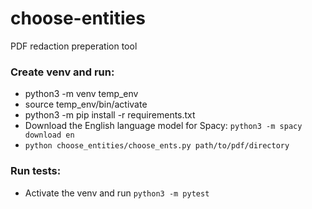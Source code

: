 # choose-entities
PDF redaction preperation tool

### Create venv and run:
- python3 -m venv temp_env
- source temp_env/bin/activate
- python3 -m pip install -r requirements.txt 
- Download the English language model for Spacy: `python3 -m spacy download en`
- `python choose_entities/choose_ents.py path/to/pdf/directory`

### Run tests:
- Activate the venv and run `python3 -m pytest`
